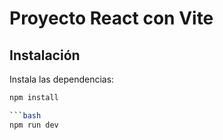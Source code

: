 # Proyecto React con Vite

## Instalación

Instala las dependencias:

```bash
npm install

```bash
npm run dev